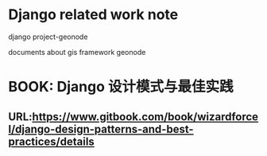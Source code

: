 # Django related work note
django project-geonode

documents about gis framework geonode

# BOOK: Django 设计模式与最佳实践
## URL:https://www.gitbook.com/book/wizardforcel/django-design-patterns-and-best-practices/details
